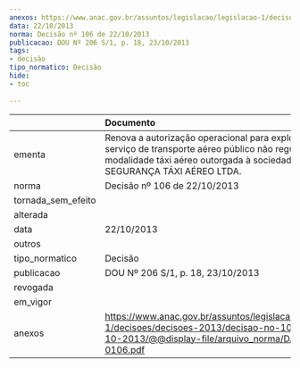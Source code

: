 ```yaml
---
anexos: https://www.anac.gov.br/assuntos/legislacao/legislacao-1/decisoes/decisoes-2013/decisao-no-106-de-22-10-2013/@@display-file/arquivo_norma/DA2013-0106.pdf
data: 22/10/2013
norma: Decisão nº 106 de 22/10/2013
publicacao: DOU Nº 206 S/1, p. 18, 23/10/2013
tags:
- decisão
tipo_normatico: Decisão
hide: 
- toc 
 
---
```


|                    | Documento                                                                                                                                                                                |
|:-------------------|:-----------------------------------------------------------------------------------------------------------------------------------------------------------------------------------------|
| ementa             | Renova a autorização operacional para exploração de serviço de transporte aéreo público não regular na modalidade táxi aéreo outorgada à sociedade empresária SEGURANÇA TÁXI AÉREO LTDA. |
| norma              | Decisão nº 106 de 22/10/2013                                                                                                                                                             |
| tornada_sem_efeito |                                                                                                                                                                                          |
| alterada           |                                                                                                                                                                                          |
| data               | 22/10/2013                                                                                                                                                                               |
| outros             |                                                                                                                                                                                          |
| tipo_normatico     | Decisão                                                                                                                                                                                  |
| publicacao         | DOU Nº 206 S/1, p. 18, 23/10/2013                                                                                                                                                        |
| revogada           |                                                                                                                                                                                          |
| em_vigor           |                                                                                                                                                                                          |
| anexos             | https://www.anac.gov.br/assuntos/legislacao/legislacao-1/decisoes/decisoes-2013/decisao-no-106-de-22-10-2013/@@display-file/arquivo_norma/DA2013-0106.pdf                                |